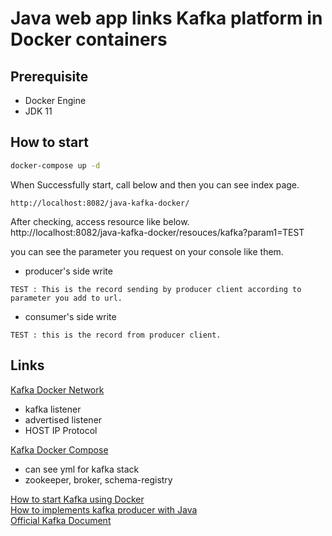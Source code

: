 # Java web app links Kafka platform in Docker containers

## Prerequisite
- Docker Engine
- JDK 11

## How to start
```sh
docker-compose up -d
```

When Successfully start, call below and then you can see index page.
```
http://localhost:8082/java-kafka-docker/
```

After checking, access resource like below.<br>
http://localhost:8082/java-kafka-docker/resouces/kafka?param1=TEST

you can see the parameter you request on your console like them.<br>
- producer's side write<br>
```
TEST : This is the record sending by producer client according to parameter you add to url.
```
- consumer's side write<br>
```
TEST : this is the record from producer client.
```

## Links
[Kafka Docker Network](https://www.confluent.io/blog/kafka-listeners-explained/)
- kafka listener
- advertised listener
- HOST IP Protocol

[Kafka Docker Compose](https://github.com/conduktor/kafka-stack-docker-compose/blob/master/full-stack.yml)
- can see yml for kafka stack
- zookeeper, broker, schema-registry

[How to start Kafka using Docker](https://www.conduktor.io/kafka/how-to-start-kafka-using-docker/)<br>
[How to implements kafka producer with Java](https://www.conduktor.io/kafka/complete-kafka-producer-with-java/)<br>
[Official Kafka Document](https://kafka.apache.org/intro)